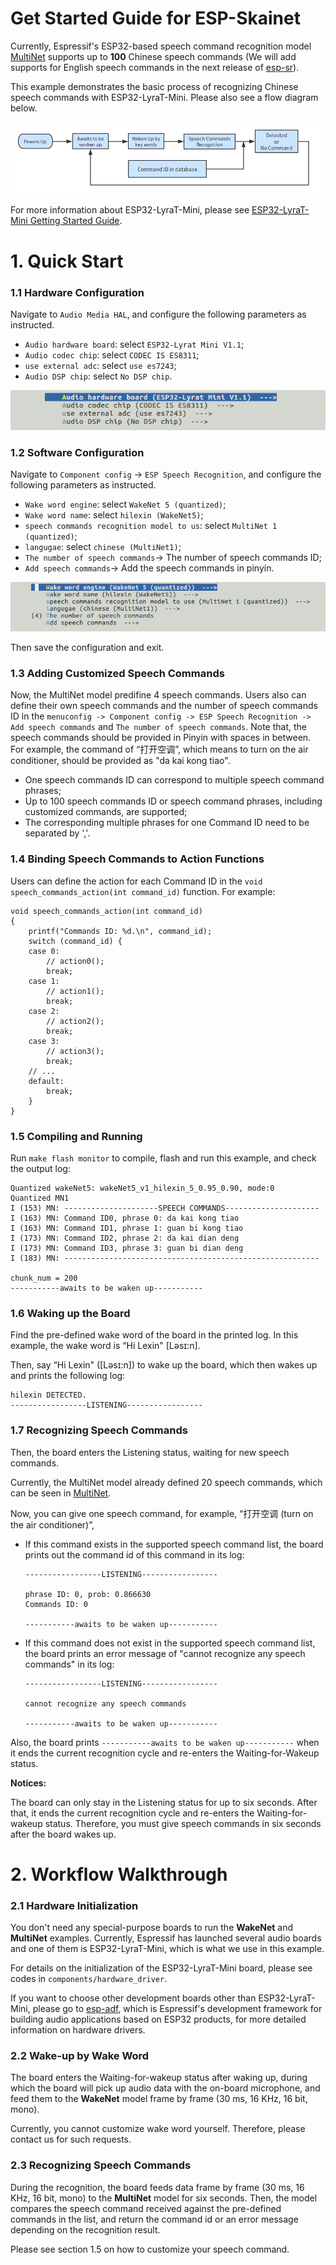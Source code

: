 # Get Started Guide for ESP-Skainet

Currently, Espressif's ESP32-based speech command recognition model [MultiNet](https://github.com/espressif/esp-sr/tree/master/speech_command_recognition/README.md) supports up to **100** Chinese speech commands (We will add supports for English speech commands in the next release of [esp-sr](../README.md)). 

This example demonstrates the basic process of recognizing Chinese speech commands with ESP32-LyraT-Mini. Please also see a flow diagram below.

![speech-commands-recognition-system](../../img/speechs_commands_workflow.png)  

For more information about ESP32-LyraT-Mini, please see [ESP32-LyraT-Mini Getting Started Guide]().
 
# 1. Quick Start

### 1.1 Hardware Configuration

  Navigate to `Audio Media HAL`, and configure the following parameters as instructed.  
  - `Audio hardware board`: select `ESP32-Lyrat Mini V1.1`;  
  - `Audio codec chip`: select `CODEC IS ES8311`;  
  - `use external adc`: select `use es7243`;
  - `Audio DSP chip`: select `No DSP chip`.

  ![speech-commands-recognition-system](../../img/specch_commands_config1.png)  

### 1.2 Software Configuration

   Navigate to `Component config` -> `ESP Speech Recognition`, and configure the following parameters as instructed.
  - `Wake word engine`: select `WakeNet 5 (quantized)`;
  - `Wake word name`: select `hilexin (WakeNet5)`;
  - `speech commands recognition model to us`: select `MultiNet 1 (quantized)`;
  - `langugae`: select `chinese (MultiNet1)`;
  - `The number of speech commands`-> The number of speech commands ID;
  - `Add speech commands`-> Add the speech commands in pinyin.

  ![speech-commands-recognition-system](../../img/specch_commands_config2.png)  

Then save the configuration and exit.

### 1.3 Adding Customized Speech Commands

Now, the MultiNet model predifine 4 speech commands. Users also can define their own speech commands and the number of speech commands ID in the `menuconfig -> Component config -> ESP Speech Recognition -> Add speech commands` and `The number of speech commands`. Note that, the speech commands should be provided in Pinyin with spaces in between. For example, the command of “打开空调”, which means to turn on the air conditioner, should be provided as "da kai kong tiao".

- One speech commands ID can correspond to multiple speech command phrases;
- Up to 100 speech commands ID or speech command phrases, including customized commands, are supported;
- The corresponding multiple phrases for one Command ID need to be separated by ','.

### 1.4 Binding Speech Commands to Action Functions

Users can define the action for each Command ID in the `void speech_commands_action(int command_id)` function. For example:

```
void speech_commands_action(int command_id)
{
    printf("Commands ID: %d.\n", command_id);
    switch (command_id) {
    case 0:
        // action0();
        break;
    case 1:
        // action1();
        break;
    case 2:
        // action2();
        break;
    case 3:
        // action3();
        break;
    // ...
    default:
        break;
    }
}
```

### 1.5 Compiling and Running

Run `make flash monitor` to compile, flash and run this example, and check the output log:

```
Quantized wakeNet5: wakeNet5_v1_hilexin_5_0.95_0.90, mode:0
Quantized MN1
I (153) MN: ---------------------SPEECH COMMANDS---------------------
I (163) MN: Command ID0, phrase 0: da kai kong tiao
I (163) MN: Command ID1, phrase 1: guan bi kong tiao
I (173) MN: Command ID2, phrase 2: da kai dian deng
I (173) MN: Command ID3, phrase 3: guan bi dian deng
I (183) MN: ---------------------------------------------------------

chunk_num = 200
-----------awaits to be waken up-----------
```

### 1.6 Waking up the Board

Find the pre-defined wake word of the board in the printed log. In this example, the wake word is “Hi Lexin" [Ləsɪ:n]. 

Then, say “Hi Lexin" ([Ləsɪ:n]) to wake up the board, which then wakes up and prints the following log:

```
hilexin DETECTED.
-----------------LISTENING-----------------
```

### 1.7 Recognizing Speech Commands

Then, the board enters the Listening status, waiting for new speech commands.

Currently, the MultiNet model already defined 20 speech commands, which can be seen in [MultiNet](https://github.com/espressif/esp-sr/tree/master/speech_command_recognition/README.md). 

Now, you can give one speech command, for example, “打开空调 (turn on the air conditioner)”,

* If this command exists in the supported speech command list, the board prints out the command id of this command in its log: 

	```
	-----------------LISTENING-----------------
    
    phrase ID: 0, prob: 0.866630
    Commands ID: 0
    
    -----------awaits to be waken up-----------

	```
* If this command does not exist in the supported speech command list, the board prints an error message of "cannot recognize any speech commands" in its log: 


	```
	-----------------LISTENING-----------------
    
	cannot recognize any speech commands
    
	-----------awaits to be waken up-----------

	```

Also, the board prints `-----------awaits to be waken up-----------` when it ends the current recognition cycle and re-enters the Waiting-for-Wakeup status.

**Notices:** 
 
The board can only stay in the Listening status for up to six seconds. After that, it ends the current recognition cycle and re-enters the Waiting-for-wakeup status. Therefore, you must give speech commands in six seconds after the board wakes up.

# 2. Workflow Walkthrough
### 2.1 Hardware Initialization

You don't need any special-purpose boards to run the **WakeNet** and **MultiNet** examples. Currently, Espressif has launched several audio boards and one of them is ESP32-LyraT-Mini, which is what we use in this example.

For details on the initialization of the ESP32-LyraT-Mini board, please see codes in `components/hardware_driver`.
 
If you want to choose other development boards other than ESP32-LyraT-Mini, please go to [esp-adf](https://github.com/espressif/esp-adf), which is Espressif's development framework for building audio applications based on ESP32 products, for more detailed information on hardware drivers.

### 2.2 Wake-up by Wake Word

The board enters the Waiting-for-wakeup status after waking up, during which the board will pick up audio data with the on-board microphone, and feed them to the **WakeNet** model frame by frame (30 ms, 16 KHz, 16 bit, mono).

Currently, you cannot customize wake word yourself. Therefore, please contact us for such requests.

### 2.3 Recognizing Speech Commands

During the recognition, the board feeds data frame by frame (30 ms, 16 KHz, 16 bit, mono) to the **MultiNet** model for six seconds. Then, the model compares the speech command received against the pre-defined commands in the list, and return the command id or an error message depending on the recognition result.  

Please see section 1.5 on how to customize your speech command.
